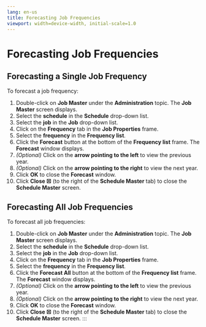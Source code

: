 ```yaml
---
lang: en-us
title: Forecasting Job Frequencies
viewport: width=device-width, initial-scale=1.0
---
```


#  Forecasting Job Frequencies

## Forecasting a Single Job Frequency

To forecast a job frequency:

1.  Double-click on **Job Master** under the **Administration** topic.
    The **Job Master** screen displays.
2.  Select the **schedule** in the **Schedule** drop-down list.
3.  Select the **job** in the **Job** drop-down list.
4.  Click on the **Frequency** tab in the **Job Properties** frame.
5.  Select the **frequency** in the **Frequency list**.
6.  Click the **Forecast** button at the bottom of the **Frequency
    list** frame. The **Forecast** window displays.
7.  *(Optional)* Click on the **arrow pointing to the
    left** to view the previous year.
8.  *(Optional)* Click on the **arrow pointing to the
    right** to view the next year.
9.  Click **OK** to close the **Forecast** window.
10. Click **Close ☒** (to the right of the **Schedule Master** tab) to
    close the **Schedule Master** screen.

## Forecasting All Job Frequencies

To forecast all job frequencies:

1.  Double-click on **Job Master** under the **Administration** topic.
    The **Job Master** screen displays.
2.  Select the **schedule** in the **Schedule** drop-down list.
3.  Select the **job** in the **Job** drop-down list.
4.  Click on the **Frequency** tab in the **Job Properties** frame.
5.  Select the **frequency** in the **Frequency list**.
6.  Click the **Forecast All** button at the bottom of the **Frequency
    list** frame. The **Forecast** window displays.
7.  *(Optional)* Click on the **arrow pointing to the
    left** to view the previous year.
8.  *(Optional)* Click on the **arrow pointing to the
    right** to view the next year.
9.  Click **OK** to close the **Forecast** window.
10. Click **Close ☒** (to the right of the **Schedule Master** tab) to
    close the **Schedule Master** screen.
:::

 

